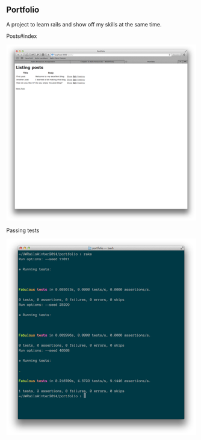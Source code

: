 ## Portfolio

A project to learn rails and show off my skills at the same time.

Posts#index

![](screenshots/ss2.png)

Passing tests

![Pasing Tests](screenshots/ss1.png)
